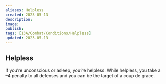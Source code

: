 ```yaml
---
aliases: Helpless
created: 2023-05-13
description: 
image: 
publish: 
tags: [13A/Combat/Conditions/Helpless]
updated: 2023-05-13
---
```


## Helpless

If you’re unconscious or asleep, you’re helpless. While helpless, you take a –4 penalty to all defenses and you can be the target of a coup de grace.